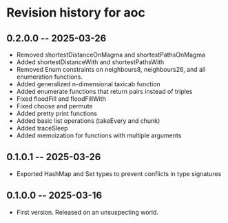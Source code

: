 # Revision history for aoc

## 0.2.0.0 -- 2025-03-26

* Removed shortestDistanceOnMagma and shortestPathsOnMagma
* Added shortestDistanceWith and shortestPathsWith
* Removed Enum constraints on neighbours8, neighbours26, and all enumeration functions.
* Added generalized n-dimensional taxicab function
* Added enumerate functions that return pairs instead of triples
* Fixed floodFill and floodFillWith
* Fixed choose and permute
* Added pretty print functions
* Added basic list operations (takeEvery and chunk)
* Added traceSleep
* Added memoization for functions with multiple arguments

## 0.1.0.1 -- 2025-03-26

* Exported HashMap and Set types to prevent conflicts in type signatures

## 0.1.0.0 -- 2025-03-16

* First version. Released on an unsuspecting world.
